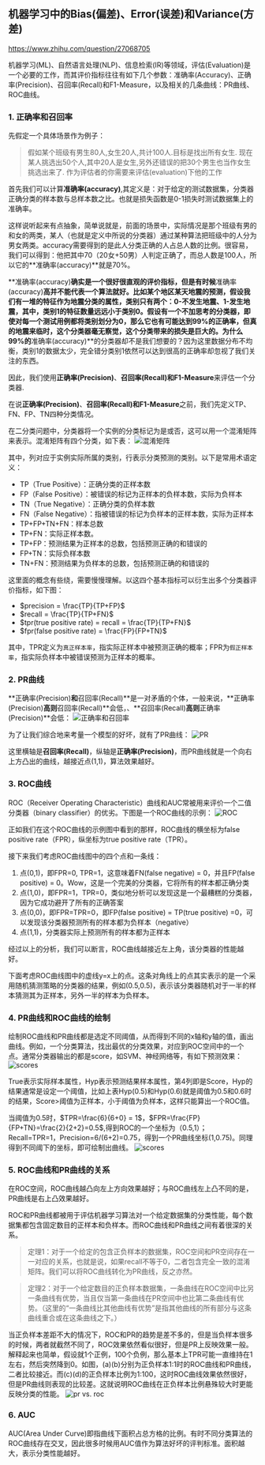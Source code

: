 ## 机器学习中的Bias(偏差)、Error(误差)和Variance(方差)
https://www.zhihu.com/question/27068705

机器学习(ML)、自然语言处理(NLP)、信息检索(IR)等领域，评估(Evaluation)是一个必要的工作，而其评价指标往往有如下几个参数：准确率(Accuracy)、正确率(Precision)、召回率(Recall)和F1-Measure，以及相关的几条曲线：PR曲线、ROC曲线。

### 1. 正确率和召回率
先假定一个具体场景作为例子：
> 假如某个班级有男生80人,女生20人,共计100人.目标是找出所有女生. 现在某人挑选出50个人,其中20人是女生,另外还错误的把30个男生也当作女生挑选出来了. 作为评估者的你需要来评估(evaluation)下他的工作

首先我们可以计算**准确率(accuracy)**,其定义是：对于给定的测试数据集，分类器正确分类的样本数与总样本数之比。也就是损失函数是0-1损失时测试数据集上的准确率。

这样说听起来有点抽象，简单说就是，前面的场景中，实际情况是那个班级有男的和女的两类，某人（也就是定义中所说的分类器）通过某种算法把班级中的人分为男女两类。accuracy需要得到的是此人分类正确的人占总人数的比例。很容易，我们可以得到：他把其中70（20女+50男）人判定正确了，而总人数是100人，所以它的**准确率(accuracy)**就是70%。

**准确率(accuracy)**确实是一个很好很直观的评价指标，但是有时候**准确率(accuracy)**高并不能代表一个算法就好。比如某个地区某天地震的预测，假设我们有一堆的特征作为地震分类的属性，类别只有两个：0-不发生地震、1-发生地震，其中，类别1的特征数量远远小于类别0。假设有一个不加思考的分类器，即使对每一个测试用例都将类别划分为0，那么它也有可能达到99%的正确率，但真的地震来临时，这个分类器毫无察觉，这个分类带来的损失是巨大的。为什么99%的**准确率(accuracy)**的分类器却不是我们想要的？因为这里数据分布不均衡，类别1的数据太少，完全错分类别1依然可以达到很高的正确率却忽视了我们关注的东西。

因此，我们使用**正确率(Precision)**、**召回率(Recall)**和**F1-Measure**来评估一个分类器.

在说**正确率(Precision)**、**召回率(Recall)**和**F1-Measure**之前，我们先定义TP、FN、FP、TN四种分类情况。

在二分类问题中，分类器将一个实例的分类标记为是或否，这可以用一个混淆矩阵来表示。混淆矩阵有四个分类，如下表：
![混淆矩阵](./image/01.png)

其中，列对应于实例实际所属的类别，行表示分类预测的类别。以下是常用术语定义：
- TP（True Positive）：正确分类的正样本数
- FP（False Positive）：被错误的标记为正样本的负样本数，实际为负样本
- TN（True Negative）：正确分类的负样本数
- FN（False Negative）：指被错误的标记为负样本的正样本数，实际为正样本
- TP+FP+TN+FN：样本总数
- TP+FN：实际正样本数。
- TP+FP：预测结果为正样本的总数，包括预测正确的和错误的
- FP+TN：实际负样本数
- TN+FN：预测结果为负样本的总数，包括预测正确的和错误的

这里面的概念有些绕，需要慢慢理解。以这四个基本指标可以衍生出多个分类器评价指标，如下图：
- $precision = \frac{TP}{TP+FP}$
- $recall = \frac{TP}{TP+FN}$
- $tpr(true positive rate) = recall =  \frac{TP}{TP+FN}$
- $fpr(false positive rate) = \frac{FP}{FP+TN}$

其中，TPR定义为`真正样本率`，指实际正样本中被预测正确的概率；FPR为`假正样本率`，指实际负样本中被错误预测为正样本的概率。

### 2. PR曲线
**正确率(Precision)**和**召回率(Recall)**是一对矛盾的个体，一般来说，**正确率(Precision)**高则**召回率(Recall)**会低，、**召回率(Recall)**高则**正确率(Precision)**会低：
![正确率和召回率](./image/02.png)

为了让我们综合地来考量一个模型的好坏，就有了PR曲线：
![PR](./image/03.png)

这里横轴是**召回率(Recall)**，纵轴是**正确率(Precision)**，而PR曲线就是一个向右上方凸出的曲线，越接近点(1,1)，算法效果越好。

### 3. ROC曲线
ROC（Receiver Operating Characteristic）曲线和AUC常被用来评价一个二值分类器（binary classifier）的优劣。下图是一个ROC曲线的示例：
![ROC](./image/04.png)

正如我们在这个ROC曲线的示例图中看到的那样，ROC曲线的横坐标为false positive rate（FPR），纵坐标为true positive rate（TPR）。

接下来我们考虑ROC曲线图中的四个点和一条线：
1. 点(0,1)，即FPR=0, TPR=1，这意味着FN(false negative) = 0，并且FP(false positive) = 0。Wow，这是一个完美的分类器，它将所有的样本都正确分类
2. 点(1,0)，即FPR=1，TPR=0，类似地分析可以发现这是一个最糟糕的分类器，因为它成功避开了所有的正确答案
3. 点(0,0)，即FPR=TPR=0，即FP(false positive) = TP(true positive) =0，可以发现该分类器预测所有的样本都为负样本（negative）
4. 点(1,1)，分类器实际上预测所有的样本都为正样本

经过以上的分析，我们可以断言，ROC曲线越接近左上角，该分类器的性能越好。

下面考虑ROC曲线图中的虚线y=x上的点。这条对角线上的点其实表示的是一个采用随机猜测策略的分类器的结果，例如(0.5,0.5)，表示该分类器随机对于一半的样本猜测其为正样本，另外一半的样本为负样本。

### 4. PR曲线和ROC曲线的绘制
绘制ROC曲线和PR曲线都是选定不同阈值，从而得到不同的x轴和y轴的值，画出曲线。例如，一个分类算法，找出最优的分类效果，对应到ROC空间中的一个点。通常分类器输出的都是score，如SVM、神经网络等，有如下预测效果：
![scores](./image/05.png)

True表示实际样本属性，Hyp表示预测结果样本属性，第4列即是Score，Hyp的结果通常是设定一个阈值，比如上表Hyp(0.5)和Hyp(0.6)就是阈值为0.5和0.6时的结果，Score>阈值为正样本，小于阈值为负样本，这样只能算出一个ROC值。

当阈值为0.5时，$TPR=\frac{6}{6+0} = 1$，$FPR=\frac{FP}{FP+TN}=\frac{2}{2+2}=0.5$,得到ROC的一个坐标为（0.5,1）；Recall=TPR=1，Precision=6/(6+2)=0.75，得到一个PR曲线坐标(1,0.75)。同理得到不同阈下的坐标，即可绘制出曲线。
![scores](./image/06.png)

### 5. ROC曲线和PR曲线的关系
在ROC空间，ROC曲线越凸向左上方向效果越好；与ROC曲线左上凸不同的是，PR曲线是右上凸效果越好。

ROC和PR曲线都被用于评估机器学习算法对一个给定数据集的分类性能，每个数据集都包含固定数目的正样本和负样本。而ROC曲线和PR曲线之间有着很深的关系。

> 定理1：对于一个给定的包含正负样本的数据集，ROC空间和PR空间存在一一对应的关系，也就是说，如果recall不等于0，二者包含完全一致的混淆矩阵。我们可以将ROC曲线转化为PR曲线，反之亦然。

> 定理2：对于一个给定数目的正负样本数据集，一条曲线在ROC空间中比另一条曲线有优势，当且仅当第一条曲线在PR空间中也比第二条曲线有优势。（这里的“一条曲线比其他曲线有优势”是指其他曲线的所有部分与这条曲线重合或在这条曲线之下。）

当正负样本差距不大的情况下，ROC和PR的趋势是差不多的，但是当负样本很多的时候，两者就截然不同了，ROC效果依然看似很好，但是PR上反映效果一般。解释起来也简单，假设就1个正例，100个负例，那么基本上TPR可能一直维持在1左右，然后突然降到0。如图，(a)(b)分别为正负样本1:1时的ROC曲线和PR曲线，二者比较接近。而(c)(d)的正负样本比例为1:100，这时ROC曲线效果依然很好，但是PR曲线则表现的比较差。这就说明ROC曲线在正负样本比例悬殊较大时更能反映分类的性能。
![pr vs. roc](./image/07.jpg)

### 6. AUC
AUC(Area Under Curve)即指曲线下面积占总方格的比例。有时不同分类算法的ROC曲线存在交叉，因此很多时候用AUC值作为算法好坏的评判标准。面积越大，表示分类性能越好。









